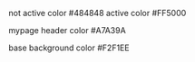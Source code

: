 not active color #484848
active color #FF5000

mypage header color
#A7A39A

base background color
#F2F1EE

